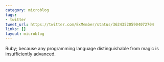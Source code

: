 ```yaml
---
category: microblog
tags:
- twitter
tweet_url: https://twitter.com/ExMember/status/362435205904072704
links: []
layout: microblog
---
```

Ruby; because any programming language distinguishable from magic is insufficiently advanced.
